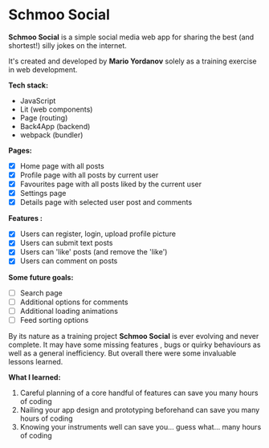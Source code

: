 # Schmoo Social

**Schmoo Social** is a simple social media web app for sharing the best (and shortest!) silly jokes on the internet.

It's created and developed by **Mario Yordanov** solely as a training exercise in web development.

**Tech stack:** 
- JavaScript
- Lit (web components)
- Page (routing)
- Back4App (backend)
- webpack (bundler) 

**Pages:**
- [x] Home page with all posts
- [x] Profile page with all posts by current user
- [x] Favourites page with all posts liked by the current user
- [x] Settings page 
- [x] Details page with selected user post and comments

**Features :**
- [x] Users can register, login, upload profile picture
- [x] Users can submit text posts
- [x] Users can 'like' posts (and remove the 'like')
- [x] Users can comment on posts 

**Some future goals:**
- [ ] Search page
- [ ] Additional options for comments
- [ ] Additional loading animations
- [ ] Feed sorting options

By its nature as a training project **Schmoo Social** is ever evolving and never complete. It may have some missing features , bugs or quirky behaviours as well as a general inefficiency. But overall there were some invaluable lessons learned.

**What I learned:**
1. Careful planning of a core handful of features  can save you many hours of coding
2. Nailing your app design and prototyping beforehand can save you many hours of coding
3. Knowing your instruments well can save you... guess what... many hours of coding 

